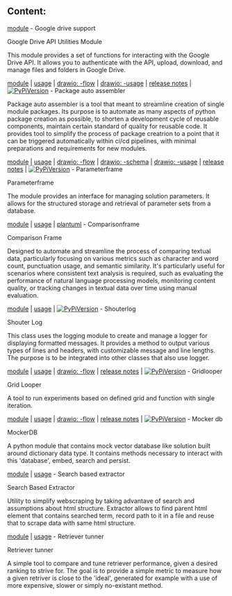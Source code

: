 ## Content:
 
 
[module](../python_modules/google_drive_support.py) - Google drive support 

Google Drive API Utilities Module

This module provides a set of functions for interacting with the Google Drive API.
It allows you to authenticate with the API, upload, download, and manage files and folders in Google Drive.

[module](../python_modules/package_auto_assembler.py) | [usage](../docs/package_auto_assembler.md) | [drawio: -flow](../docs/package_auto_assembler-flow.png) | [drawio: -usage](../docs/package_auto_assembler-usage.png) | [release notes](../release_notes/package_auto_assembler.md) | [![PyPiVersion](https://img.shields.io/pypi/v/package-auto-assembler)](https://pypi.org/project/package-auto-assembler/) - Package auto assembler 

Package auto assembler is a tool that meant to streamline creation of single module packages.
Its purpose is to automate as many aspects of python package creation as possible,
to shorten a development cycle of reusable components, maintain certain standard of quality
for reusable code. It provides tool to simplify the process of package creatrion
to a point that it can be triggered automatically within ci/cd pipelines,
with minimal preparations and requirements for new modules.

[module](../python_modules/parameterframe.py) | [usage](../docs/parameterframe.md) | [drawio: -flow](../docs/parameterframe-flow.png) | [drawio: -schema](../docs/parameterframe-schema.png) | [drawio: -usage](../docs/parameterframe-usage.png) | [release notes](../release_notes/parameterframe.md) | [![PyPiVersion](https://img.shields.io/pypi/v/parameterframe)](https://pypi.org/project/parameterframe/) - Parameterframe 

Parameterframe

The module provides an interface for managing solution parameters.
It allows for the structured storage and retrieval of parameter sets from a database.

[module](../python_modules/comparisonframe.py) | [usage](../docs/comparisonframe.md) | [plantuml](../docs/comparisonframe_plantuml.png) - Comparisonframe 

Comparison Frame

Designed to automate and streamline the process of comparing textual data, particularly focusing on various metrics
such as character and word count, punctuation usage, and semantic similarity.
It's particularly useful for scenarios where consistent text analysis is required,
such as evaluating the performance of natural language processing models, monitoring content quality,
or tracking changes in textual data over time using manual evaluation.

[module](../python_modules/shouterlog.py) | [usage](../docs/shouterlog.md) | [![PyPiVersion](https://img.shields.io/pypi/v/shouterlog)](https://pypi.org/project/shouterlog/) - Shouterlog 

Shouter Log

This class uses the logging module to create and manage a logger for displaying formatted messages.
It provides a method to output various types of lines and headers, with customizable message and line lengths.
The purpose is to be integrated into other classes that also use logger.

[module](../python_modules/gridlooper.py) | [usage](../docs/gridlooper.md) | [drawio: -flow](../docs/gridlooper-flow.png) | [release notes](../release_notes/gridlooper.md) | [![PyPiVersion](https://img.shields.io/pypi/v/gridlooper)](https://pypi.org/project/gridlooper/) - Gridlooper 

Grid Looper

A tool to run experiments based on defined grid and function with single iteration.

[module](../python_modules/mocker_db.py) | [usage](../docs/mocker_db.md) | [drawio: -flow](../docs/mocker_db-flow.png) | [release notes](../release_notes/mocker_db.md) | [![PyPiVersion](https://img.shields.io/pypi/v/mocker-db)](https://pypi.org/project/mocker-db/) - Mocker db 

MockerDB

A python module that contains mock vector database like solution built around
dictionary data type. It contains methods necessary to interact with this 'database',
embed, search and persist.

[module](../python_modules/search_based_extractor.py) | [usage](../docs/search_based_extractor.md) - Search based extractor 

Search Based Extractor

Utility to simplify webscraping by taking advantave of search and assumptions about html structure.
Extractor allows to find parent html element that contains searched term, record path to it in a file
and reuse that to scrape data with same html structure.

[module](../python_modules/retriever_tunner.py) | [usage](../docs/retriever_tunner.md) - Retriever tunner 

Retriever tunner

A simple tool to compare and tune retriever performance, given a desired ranking to strive for.
The goal is to provide a simple metric to measure how a given retriver is close to the 'ideal', generated for example
with a use of more expensive, slower or simply no-existant method.

